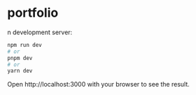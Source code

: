 # portfolio

n development server:

```bash
npm run dev
# or
pnpm dev
# or
yarn dev
```

Open http://localhost:3000 with your browser to see the result.
